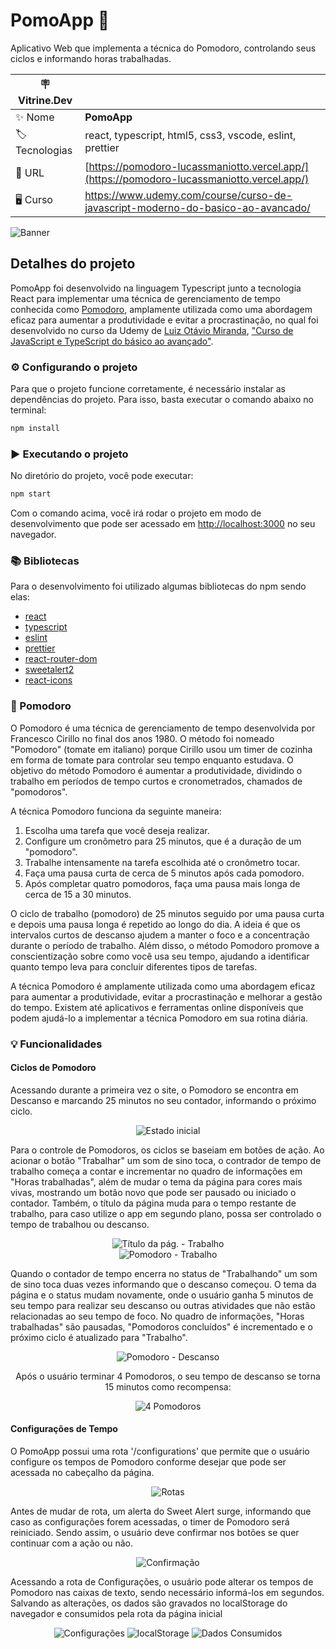 # PomoApp 🍅

Aplicativo Web que implementa a técnica do Pomodoro, controlando seus ciclos e informando horas trabalhadas.

| :placard: Vitrine.Dev |     |
| -------------  | --- |
| :sparkles: Nome        | **PomoApp**
| :label: Tecnologias | react, typescript, html5, css3, vscode, eslint, prettier
| :rocket: URL         | [https://pomodoro-lucassmaniotto.vercel.app/](https://pomodoro-lucassmaniotto.vercel.app/)
| 🖥 Curso    | https://www.udemy.com/course/curso-de-javascript-moderno-do-basico-ao-avancado/

![Banner](https://github.com/lucassmaniotto/Pomodoro/assets/101435037/226b070c-d1a4-4bbb-9c9c-7d283ad465bd#vitrinedev)

## Detalhes do projeto

PomoApp foi desenvolvido na linguagem Typescript junto a tecnologia React para implementar uma técnica de gerenciamento de tempo conhecida como [Pomodoro](https://github.com/lucassmaniotto/Pomodoro#-pomodoro), amplamente utilizada como uma abordagem eficaz para aumentar a produtividade e evitar a procrastinação, no qual foi desenvolvido no curso da Udemy de [Luiz Otávio Miranda](https://www.udemy.com/user/luiz-otavio-miranda/), ["Curso de JavaScript e TypeScript do básico ao avançado"](https://www.udemy.com/course/curso-de-javascript-moderno-do-basico-ao-avancado/#instructor-1).

### ⚙️ Configurando o projeto
Para que o projeto funcione corretamente, é necessário instalar as dependências do projeto. Para isso, basta executar o comando abaixo no terminal:
```bash
npm install
```

### ▶️ Executando o projeto
No diretório do projeto, você pode executar:
```bash
npm start
```
Com o comando acima, você irá rodar o projeto em modo de desenvolvimento que pode ser acessado em [http://localhost:3000](http://localhost:3000) no seu navegador.

### 📚 Bibliotecas
Para o desenvolvimento foi utilizado algumas bibliotecas do npm sendo elas:
* [react](https://www.npmjs.com/package/react)
* [typescript](https://www.npmjs.com/package/typescript)
* [eslint](https://www.npmjs.com/package/eslint)
* [prettier](https://www.npmjs.com/package/prettier)
* [react-router-dom](https://www.npmjs.com/package/react-router-dom)
* [sweetalert2](https://www.npmjs.com/package/sweetalert2)
* [react-icons](https://www.npmjs.com/package/react-icons)

### 🍅 Pomodoro
O Pomodoro é uma técnica de gerenciamento de tempo desenvolvida por Francesco Cirillo no final dos anos 1980. O método foi nomeado "Pomodoro" (tomate em italiano) porque Cirillo usou um timer de cozinha em forma de tomate para controlar seu tempo enquanto estudava. O objetivo do método Pomodoro é aumentar a produtividade, dividindo o trabalho em períodos de tempo curtos e cronometrados, chamados de "pomodoros".

A técnica Pomodoro funciona da seguinte maneira:
1. Escolha uma tarefa que você deseja realizar.
2. Configure um cronômetro para 25 minutos, que é a duração de um "pomodoro".
3. Trabalhe intensamente na tarefa escolhida até o cronômetro tocar.
4. Faça uma pausa curta de cerca de 5 minutos após cada pomodoro.
5. Após completar quatro pomodoros, faça uma pausa mais longa de cerca de 15 a 30 minutos.

O ciclo de trabalho (pomodoro) de 25 minutos seguido por uma pausa curta e depois uma pausa longa é repetido ao longo do dia. A ideia é que os intervalos curtos de descanso ajudem a manter o foco e a concentração durante o período de trabalho. Além disso, o método Pomodoro promove a conscientização sobre como você usa seu tempo, ajudando a identificar quanto tempo leva para concluir diferentes tipos de tarefas.

A técnica Pomodoro é amplamente utilizada como uma abordagem eficaz para aumentar a produtividade, evitar a procrastinação e melhorar a gestão do tempo. Existem até aplicativos e ferramentas online disponíveis que podem ajudá-lo a implementar a técnica Pomodoro em sua rotina diária.

### 💡 Funcionalidades

#### Ciclos de Pomodoro
Acessando durante a primeira vez o site, o Pomodoro se encontra em Descanso e marcando 25 minutos no seu contador, informando o próximo ciclo.

<div align="center">
  <img alt="Estado inicial" src="https://github.com/lucassmaniotto/Pomodoro/assets/101435037/53acf20c-0ef7-470a-8fde-f558ddda9445" >
</div>
<p>
  Para o controle de Pomodoros, os ciclos se baseiam em botões de ação. Ao acionar o botão "Trabalhar" um som de sino toca, o contrador de tempo de trabalho começa a contar e incrementar no quadro de informações em "Horas trabalhadas", além de mudar o tema da página para cores mais vivas, mostrando um botão novo que pode ser pausado ou iniciado o contador. Também, o título da página muda para o tempo restante de trabalho, para caso utilize o app em segundo plano, possa ser controlado o tempo de trabalhou ou descanso.
</p>
<div align="center">
  <img alt="Título da pág. - Trabalho" src="https://github.com/lucassmaniotto/Pomodoro/assets/101435037/c600a911-543a-4eed-bdab-f0833a822295" >
</div>
<div align="center">
  <img alt="Pomodoro - Trabalho" src="https://github.com/lucassmaniotto/Pomodoro/assets/101435037/830b2767-561e-42a6-a4f9-3ab713488a52" >
</div>
<p>
  Quando o contador de tempo encerra no status de "Trabalhando" um som de sino toca duas vezes informando que o descanso começou. O tema da página e o status mudam novamente, onde o usuário ganha 5 minutos de seu tempo para realizar seu descanso ou outras atividades que não estão relacionadas ao seu tempo de foco. No quadro de informações, "Horas trabalhadas" são pausadas, "Pomodoros concluídos" é incrementado e o próximo ciclo é atualizado para "Trabalho".
</p>
<div align="center">
  <img alt="Pomodoro - Descanso" src="https://github.com/lucassmaniotto/Pomodoro/assets/101435037/df81d2ca-b0ae-43a6-b47b-70a2c0c546a3" />
</div>
<p align="center">
  Após o usuário terminar 4 Pomodoros, o seu tempo de descanso se torna 15 minutos como recompensa:
</p>
<div align="center">
  <img alt="4 Pomodoros" src="https://github.com/lucassmaniotto/Pomodoro/assets/101435037/0a33080e-1e2e-498b-9bba-4fad1f7e6300" />
</div>

#### Configurações de Tempo
<p> 
  O PomoApp possui uma rota '/configurations' que permite que o usuário configure os tempos de Pomodoro conforme desejar que pode ser acessada no cabeçalho da página. 
</p>
<div align="center">
  <img alt="Rotas" src="https://github.com/lucassmaniotto/Pomodoro/assets/101435037/f2925c78-ec76-45da-8975-c6c717d195ee" />
</div>
<p> 
  Antes de mudar de rota, um alerta do Sweet Alert surge, informando que caso as configurações forem acessadas, o timer de Pomodoro será reiniciado. Sendo assim, o usuário deve confirmar nos botões se quer continuar com a ação ou não. 
</p>
<div align="center">
  <img alt="Confirmação" src="https://github.com/lucassmaniotto/Pomodoro/assets/101435037/23ccccdf-607e-4a96-b476-d44b310dc8ae" />
</div>
<p> 
  Acessando a rota de Configurações, o usuário pode alterar os tempos de Pomodoro nas caixas de texto, sendo necessário informá-los em segundos. Salvando as alterações, os dados são gravados no localStorage do navegador e consumidos pela rota da página inicial 
</p>
<div align="center">
  <img alt="Configurações" src="https://github.com/lucassmaniotto/Pomodoro/assets/101435037/b5a13153-cec0-4003-8ed4-a860769ead21" />
  <img alt="localStorage" src="https://github.com/lucassmaniotto/Pomodoro/assets/101435037/323ba20a-b57d-4877-84cf-3fb35fd35051" />
  <img alt="Dados Consumidos" src="https://github.com/lucassmaniotto/Pomodoro/assets/101435037/8e1c96ac-ffa5-4db0-bfbf-e7c9d3639208" />
</div>
